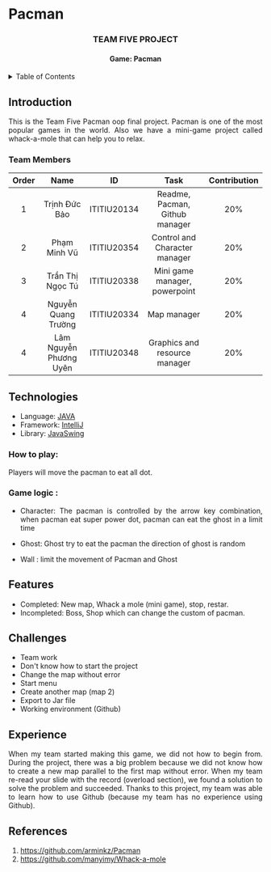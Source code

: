 # Pacman
<h3 align="center">TEAM FIVE PROJECT</h3>
<h4 align="center">Game: Pacman</h4>


<!-- TABLE OF CONTENTS -->
<details>
  <summary>Table of Contents</summary>
  <ol>
    <li>
      <a href="#introduction">Introduction</a>
      <ul>
        <li><a href="#team-members">Team Members</a></li>   
      </ul>
    </li>
    <li><a href="#technologies">Technologies</a></li>
    <li><a href="#features">Features</a></li>
    <li><a href="#challenges">Challenges</a></li>
    <li><a href="#Experience">Experience</a></li>
    <li><a href="#references">References</a></li>
  </ol>
</details>

<!-- ABOUT THE PROJECT -->

## Introduction

<div style="text-align:justify">
This is the Team Five Pacman oop final project. Pacman is one of the most popular games in the world. Also we have a mini-game project called whack-a-mole that can help you to relax.
</div>

### Team Members

| Order |                   Name                   |     ID      |              Task              | Contribution |
| :---: |:----------------------------------------:|:-----------:|:------------------------------:|:------------:|
|   1   |              Trịnh Đức Bảo               | ITITIU20134 | Readme, Pacman, Github manager |     20%      |
|   2   |               Phạm Minh Vũ               | ITITIU20354 | Control and Character manager  |     20%      |
|   3   |             Trần Thị Ngọc Tú             | ITITIU20338 | Mini game manager, powerpoint  |     20%      |
|   4   |           Nguyễn Quang Trường            | ITITIU20334 |          Map manager           |     20%      |
|   4   |          Lâm Nguyễn Phương Uyên          | ITITIU20348 | Graphics and resource manager  |     20%      |


## Technologies


- Language: [JAVA](https://www.java.com/en/)
- Framework: [IntelliJ](https://www.jetbrains.com/idea/)
- Library: [JavaSwing](https://en.wikipedia.org/wiki/Swing_(Java))

### How to play:
<div style="text-align:justify">

Players will move the pacman to eat all dot.

### Game logic :

- Character: The pacman is controlled by the arrow key combination, when pacman eat super power dot, pacman can eat the ghost in a limit time



-  Ghost: Ghost try to eat the pacman the direction of ghost is random


- Wall : limit the movement of Pacman and Ghost



<!-- FEATURES -->
## Features
- Completed: New map, Whack a mole (mini game), stop, restar.
- Incompleted: Boss, Shop which can change the custom of pacman.


<!-- CHALLENGES -->
## Challenges

- Team work
- Don't know how to start the project
- Change the map without error
- Start menu
- Create another map (map 2)
- Export to Jar file
- Working environment (Github)
  <br />

## Experience
<div style="text-align:justify">
When my team started making this game, we did not how to begin from. During the project, there was a big problem because we did not know how to create a new map parallel to the first map without error. When my team re-read your slide with the record (overload section), we found a solution to solve the problem and succeeded.
Thanks to this project, my team was able to learn how to use Github (because my team has no experience using Github).
</div>



## References
1. https://github.com/arminkz/Pacman
2. https://github.com/manyimy/Whack-a-mole




